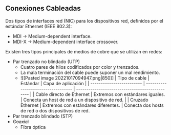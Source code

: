 ## Conexiones Cableadas
Dos tipos de interfaces red (NIC) para los dispositivos red, definidos por el estándar Ethernet (IEEE 802.3):
- MDI → Medium-dependent interface.
- MDI-X → Medium-dependent interface crossover.

Existen tres tipos principales de medios de cobre que se utilizan en redes:
- Par trenzado no blindado (UTP)
	- Cuatro pares de hilos codificados por color y trenzados.
	- La mala terminación del cable puede suponer un mal rendimiento.
	- ![[Pasted image 20221017094947.png|850]]
| Tipo de cable             | Estándar                            | Capa de aplicación                              |
| ------------------------- | ----------------------------------- | ----------------------------------------------- |
| Cable directo de Ethernet | Extremos con estándares iguales.    | Conecta un host de red a un dispositivo de red. |
| Cruzado Ethernet          | Extremos con estándares diferentes. | Conecta dos hosts de red o dos dispositivos de red.
- Par trenzado blindado (STP)
- <strike>Coaxial</strike>
	- Fibra óptica
